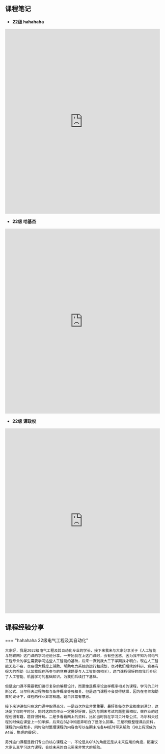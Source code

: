 ## 课程笔记

* **22级 hahahaha** 

<iframe src="http://file.eestudy-place.com/files/files/专业必修课/人工智能与物联网/人工智能与物联网知识点整理_202503042028_14764.pdf" width="100%" height="600px" style="border: none;">
This browser does not support PDFs
</iframe>


* **22级 哈基杰** 

<iframe src="http://file.eestudy-place.com/files/files/专业必修课/人工智能与物联网/哈基杰人工智能提纲.pdf" width="100%" height="600px" style="border: none;">
This browser does not support PDFs
</iframe>


* **22级 谭政权** 

<iframe src="http://file.eestudy-place.com/files/files/专业必修课/人工智能与物联网/谭政权人工智能与物联网.pdf" width="100%" height="600px" style="border: none;">
This browser does not support PDFs
</iframe>

  
## 课程经验分享

=== "hahahaha 22级电气工程及其自动化"

    大家好，我是2022级电气工程及其自动化专业的学长，接下来我来与大家分享关于《人工智能与物联网》这门课的学习经验分享。一开始我在上这门课时，会有些困惑，因为我不知为何电气工程专业的学生需要学习这些人工智能的基础，后来一直到我大三下学期我才明白，现在人工智能无处不在，也在很大程度上辅助、帮助电力系统的运行和规划，也对我们后续的科研、竞赛有很大的帮助（比如我现在所参与的竞赛课题便与人工智能强相关），这门课程很好的向我们介绍了人工智能、机器学习的基础知识，为我们后续打下基础。
    
    但是这门课不需要我们进行复杂的编程设计，而更像是概率论这样概率相关的课程，学习的贝叶斯公式、马尔科夫过程等都与条件概率等强相关，但是这门课程不会觉得枯燥，因为在老师和助教的设计下，课程的作业非常有趣，题目非常有意思。
    
    接下来讲讲如何在这门课中取得高分。一是四次作业非常重要，最好能每次作业都拿到满分，这决定了你的平时分，同时这四次作业一定要好好做，因为与期末考试的题型很相似，做作业的过程也很有趣，题目很好玩。二是多看看网上的资料，比如当时我在学习贝叶斯公式、马尔科夫过程的时候在课堂上一知半解，后来在B站中彻底弄明白了是怎么回事。三是积极整理课后资料，课程的内容繁多，同时及时整理课程的内容也可以在期末准备A4纸时带来帮助（98上有现成的A4纸，整理的很好）。
    
    另外这门课程是我们专业的核心课程之一，不论是从GPA的角度还是从未来应用的角度，都建议大家认真学习这门课程，会给未来的自己带来非常大的帮助。
